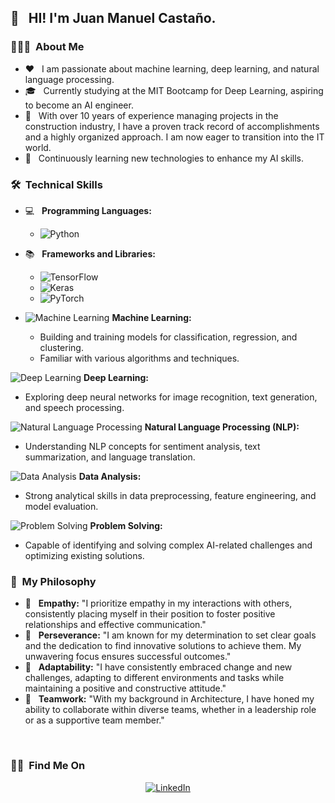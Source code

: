 <h2> 👋 &nbsp; HI! I'm Juan Manuel Castaño.</h2>

<h3> 👨🏻‍💻 &nbsp;About Me </h3>

- ❤️ &nbsp; I am passionate about machine learning, deep learning, and natural language processing.
- 🎓 &nbsp; Currently studying at the MIT Bootcamp for Deep Learning, aspiring to become an AI engineer.
- 💼 &nbsp; With over 10 years of experience managing projects in the construction industry, I have a proven track record of accomplishments and a highly organized approach. I am now eager to transition into the IT world.
- 🌱 &nbsp; Continuously learning new technologies to enhance my AI skills.

<h3> 🛠 &nbsp;Technical Skills</h3>

- 💻 &nbsp; **Programming Languages:**
  - ![Python](https://img.shields.io/badge/-Python-333333?style=flat&logo=python)

- 📚 &nbsp; **Frameworks and Libraries:**
  - ![TensorFlow](https://img.shields.io/badge/-TensorFlow-333333?style=flat&logo=tensorflow)
  - ![Keras](https://img.shields.io/badge/-Keras-333333?style=flat&logo=keras)
  - ![PyTorch](https://img.shields.io/badge/-PyTorch-333333?style=flat&logo=pytorch)

- ![Machine Learning](https://img.shields.io/badge/-Machine%20Learning-333333?style=flat&logo=machine-learning) **Machine Learning:**
  - Building and training models for classification, regression, and clustering.
  - Familiar with various algorithms and techniques.

![Deep Learning](https://img.shields.io/badge/-Deep%20Learning-333333?style=flat&logo=deep-learning) **Deep Learning:**
  - Exploring deep neural networks for image recognition, text generation, and speech processing.

![Natural Language Processing](https://img.shields.io/badge/-NLP-333333?style=flat&logo=nlp) **Natural Language Processing (NLP):**
  - Understanding NLP concepts for sentiment analysis, text summarization, and language translation.

![Data Analysis](https://img.shields.io/badge/-Data%20Analysis-333333?style=flat&logo=data-analysis) **Data Analysis:**
  - Strong analytical skills in data preprocessing, feature engineering, and model evaluation.

![Problem Solving](https://img.shields.io/badge/-Problem%20Solving-333333?style=flat&logo=problem-solving) **Problem Solving:**
  - Capable of identifying and solving complex AI-related challenges and optimizing existing solutions.

<h3> 🌟 &nbsp;My Philosophy </h3>

- 🤝 &nbsp; **Empathy:** "I prioritize empathy in my interactions with others, consistently placing myself in their position to foster positive relationships and effective communication."
- 🎯 &nbsp; **Perseverance:** "I am known for my determination to set clear goals and the dedication to find innovative solutions to achieve them. My unwavering focus ensures successful outcomes."
- 🌱 &nbsp; **Adaptability:** "I have consistently embraced change and new challenges, adapting to different environments and tasks while maintaining a positive and constructive attitude."
- 👥 &nbsp; **Teamwork:** "With my background in Architecture, I have honed my ability to collaborate within diverse teams, whether in a leadership role or as a supportive team member."

<p align="center">
<br/>


<h3> 🤝🏻 &nbsp;Find Me On </h3>

<p align="center">
  <a href="https://www.linkedin.com/in/juancastanop/"><img alt="LinkedIn" src="https://img.shields.io/badge/LinkedIn-blue?style=flat-square&logo=linkedin"></a>
</p>
